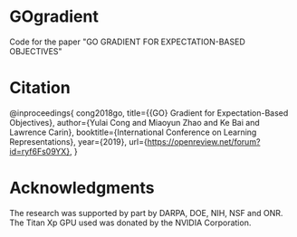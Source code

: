 # GOgradient
Code for the paper "GO GRADIENT FOR EXPECTATION-BASED OBJECTIVES"
# Citation
@inproceedings{
  cong2018go,
  title={{GO} Gradient for Expectation-Based Objectives},
  author={Yulai Cong and Miaoyun Zhao and Ke Bai and Lawrence Carin},
  booktitle={International Conference on Learning Representations},
  year={2019},
  url={https://openreview.net/forum?id=ryf6Fs09YX},
}
# Acknowledgments
The research was supported by part by DARPA, DOE, NIH, NSF and ONR. The Titan Xp GPU used was donated by the NVIDIA Corporation. 
